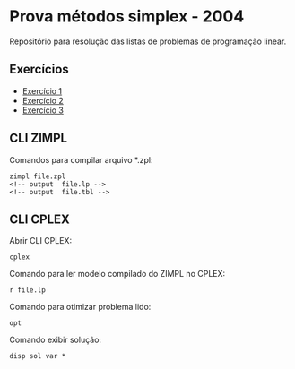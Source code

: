 # Prova métodos simplex - 2004

Repositório para resolução das listas de problemas de programação linear.

## Exercícios

* [Exercício 1](01/README.md)
* [Exercício 2](02/README.md)
* [Exercício 3](03/README.md)

## CLI ZIMPL

Comandos para compilar arquivo *.zpl:

    zimpl file.zpl
    <!-- output  file.lp -->
    <!-- output  file.tbl -->

## CLI CPLEX

Abrir CLI CPLEX:

    cplex

Comando para ler modelo compilado do ZIMPL no CPLEX:

    r file.lp

Comando para otimizar problema lido:

    opt

Comando exibir solução:

    disp sol var *
